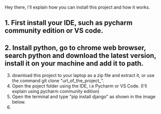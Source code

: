 Hey there, i'll explain how you can install this project and how it works.

## 1. First install your IDE, such as pycharm community edition or VS code.
## 2. Install python, go to chrome web browser, search python and download the latest version, install it on your machine and add it to path.
3. download this project to your laptop as a zip file and extract it, or use the command  git clone "url_of_the_project_".
4. Open the poject folder using the IDE, i.e Pycharm or VS Code. (I'll explain using pycharm community edition)
5. Open the terminal and type "pip install django"   as shown in the image below.
6. 
